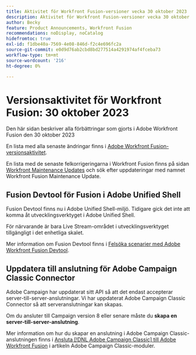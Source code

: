 ```yaml
---
title: Aktivitet för Workfront Fusion-versioner vecka 30 oktober 2023
description: Aktivitet för Workfront Fusion-versioner vecka 30 oktober 2023
author: Becky
feature: Product Announcements, Workfront Fusion
recommendations: noDisplay, noCatalog
hidefromtoc: true
exl-id: f1dbe40a-7569-4e08-846d-f2c4e696fc2a
source-git-commit: e0d9d76ab2cbd8bd277514a4291974af4fceba73
workflow-type: tm+mt
source-wordcount: '216'
ht-degree: 0%

---
```


# Versionsaktivitet för Workfront Fusion: 30 oktober 2023

Den här sidan beskriver alla förbättringar som gjorts i Adobe Workfront Fusion den 30 oktober 2023

En lista med alla senaste ändringar finns i [Adobe Workfront Fusion-versionsaktivitet](/help/workfront-fusion/fusion-product-releases/fusion-release-activity.md).

En lista med de senaste felkorrigeringarna i Workfront Fusion finns på sidan [Workfront Maintenance Updates](https://experienceleague.adobe.com/docs/workfront-known-issues/releases/current-updates.html?lang=sv-SE) och sök efter uppdateringar med namnet Workfront Fusion Maintenance Update.

## Fusion Devtool för Fusion i Adobe Unified Shell

Fusion Devtool finns nu i Adobe Unified Shell-miljö. Tidigare gick det inte att komma åt utvecklingsverktyget i Adobe Unified Shell.

För närvarande är bara Live Stream-området i utvecklingsverktyget tillgängligt i det enhetliga skalet.

Mer information om Fusion Devtool finns i [Felsöka scenarier med Adobe Workfront Fusion Devtool](/help/workfront-fusion/manage-scenarios/debug-a-scenario.md).

## Uppdatera till anslutning för Adobe Campaign Classic Connector

Adobe Campaign har uppdaterat sitt API så att det endast accepterar server-till-server-anslutningar. Vi har uppdaterat Adobe Campaign Classic Connector så att serveranslutningar kan skapas.

Om du ansluter till Campaign version 8 eller senare måste du **skapa en server-till-server-anslutning**.

Mer information om hur du skapar en anslutning i Adobe Campaign Classic-anslutningen finns i [Ansluta [!DNL Adobe Campaign Classic] till Adobe Workfront Fusion](/help/workfront-fusion/references/apps-and-modules/adobe-connectors/adobe-campaign-classic-connector.md#connect-adobe-campaign-to-adobe-workfront-fusion) i artikeln Adobe Campaign Classic-moduler.
